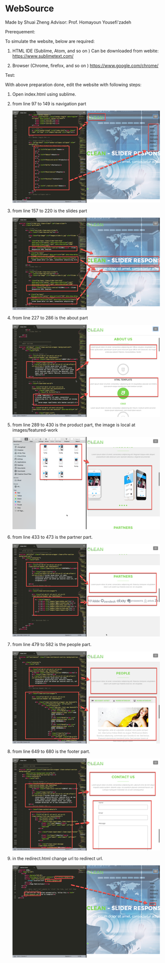 # WebSource
Made by Shuai Zheng Advisor: Prof. Homayoun Yousefi'zadeh

Prerequement:


To simulate the website, below are required:

1. HTML IDE (Sublime, Atom, and so on )
    Can be downloaded from webite:
    https://www.sublimetext.com/


2. Browser (Chrome, firefox, and so on )
    https://www.google.com/chrome/



Test:


With above preparation done, edit the website with following steps:


1.  Open index.html using sublime.

2.  from line 97 to 149 is navigation part

    ![idea_08](./img/2.png)

3.  from line 157 to 220 is the slides part

    ![idea_01](./img/1.png)

4.  from line 227 to 286 is the about part

    ![idea_02](./img/3.png)

5.  from line 289 to 430 is the product part, the image is local at images/featured-work

    ![idea_03](./img/10.png)

6.  from line 433 to 473 is the  partner part.

    ![idea_04](./img/5.png)

7.  from line 479 to 582 is the people part.

    ![idea_05](./img/6.png)

8.  from line 649 to 680 is the footer part.

    ![idea_05](./img/7.png)

9.  in the redirect.html change url to redirect url.

    ![idea_05](./img/11.png)
